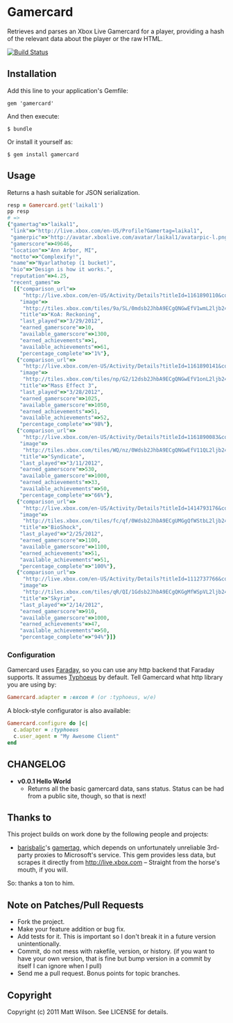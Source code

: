 # Gamercard

Retrieves and parses an Xbox Live Gamercard for a player, providing a hash of the relevant data about the player or the raw HTML.

[![Build Status](https://secure.travis-ci.org/hypomodern/gamercard.png)](http://travis-ci.org/hypomodern/gamercard)

## Installation

Add this line to your application's Gemfile:

    gem 'gamercard'

And then execute:

    $ bundle

Or install it yourself as:

    $ gem install gamercard

## Usage

Returns a hash suitable for JSON serialization.

```ruby
resp = Gamercard.get('laikal1')
pp resp
# =>
{"gamertag"=>"laikal1",
 "link"=>"http://live.xbox.com/en-US/Profile?Gamertag=laikal1",
 "gamerpic"=>"http://avatar.xboxlive.com/avatar/laikal1/avatarpic-l.png",
 "gamerscore"=>49646,
 "location"=>"Ann Arbor, MI",
 "motto"=>"Complexify!",
 "name"=>"Nyarlathotep (1 bucket)",
 "bio"=>"Design is how it works.",
 "reputation"=>4.25,
 "recent_games"=>
  [{"comparison_url"=>
     "http://live.xbox.com/en-US/Activity/Details?titleId=1161890110&compareTo=laikal1",
    "image"=>
     "http://tiles.xbox.com/tiles/9a/SL/0mdsb2JhbA9ECgQNGwEfV1wmL2ljb24vMC84MDAwIAAAAAAAAP2kpOo=.jpg",
    "title"=>"KoA: Reckoning",
    "last_played"=>"3/29/2012",
    "earned_gamerscore"=>10,
    "available_gamerscore"=>1300,
    "earned_achievements"=>1,
    "available_achievements"=>61,
    "percentage_complete"=>"1%"},
   {"comparison_url"=>
     "http://live.xbox.com/en-US/Activity/Details?titleId=1161890141&compareTo=laikal1",
    "image"=>
     "http://tiles.xbox.com/tiles/np/G2/12dsb2JhbA9ECgQNGwEfV1onL2ljb24vMC84MDAwIAAAAAAAAPiZkYE=.jpg",
    "title"=>"Mass Effect 3",
    "last_played"=>"3/28/2012",
    "earned_gamerscore"=>1025,
    "available_gamerscore"=>1050,
    "earned_achievements"=>51,
    "available_achievements"=>52,
    "percentage_complete"=>"98%"},
   {"comparison_url"=>
     "http://live.xbox.com/en-US/Activity/Details?titleId=1161890083&compareTo=laikal1",
    "image"=>
     "http://tiles.xbox.com/tiles/WQ/nz/0Wdsb2JhbA9ECgQNGwEfV11QL2ljb24vMC84MDAwIAAAAAAAAP7cCUY=.jpg",
    "title"=>"Syndicate",
    "last_played"=>"3/11/2012",
    "earned_gamerscore"=>530,
    "available_gamerscore"=>1000,
    "earned_achievements"=>33,
    "available_achievements"=>50,
    "percentage_complete"=>"66%"},
   {"comparison_url"=>
     "http://live.xbox.com/en-US/Activity/Details?titleId=1414793176&compareTo=laikal1",
    "image"=>
     "http://tiles.xbox.com/tiles/fc/qf/0Wdsb2JhbA9ECgUMGgQfWStbL2ljb24vMC84MDAwIAAAAAAAAP6wymI=.jpg",
    "title"=>"BioShock",
    "last_played"=>"2/25/2012",
    "earned_gamerscore"=>1100,
    "available_gamerscore"=>1100,
    "earned_achievements"=>51,
    "available_achievements"=>51,
    "percentage_complete"=>"100%"},
   {"comparison_url"=>
     "http://live.xbox.com/en-US/Activity/Details?titleId=1112737766&compareTo=laikal1",
    "image"=>
     "http://tiles.xbox.com/tiles/qR/QI/1Gdsb2JhbA9ECgQKGgMfWSpVL2ljb24vMC84MDAwIAAAAAAAAPsnFLY=.jpg",
    "title"=>"Skyrim",
    "last_played"=>"2/14/2012",
    "earned_gamerscore"=>910,
    "available_gamerscore"=>1000,
    "earned_achievements"=>47,
    "available_achievements"=>50,
    "percentage_complete"=>"94%"}]}
```

### Configuration

Gamercard uses [Faraday](https://github.com/technoweenie/faraday), so you can use any http backend that Faraday supports. It assumes [Typhoeus](https://github.com/dbalatero/typhoeus) by default. Tell Gamercard what http library you are using by:

```ruby
Gamercard.adapter = :excon # (or :typhoeus, w/e)
```

A block-style configurator is also available:

```ruby
Gamercard.configure do |c|
  c.adapter = :typhoeus
  c.user_agent = "My Awesome Client"
end
```

## CHANGELOG

* **v0.0.1 Hello World**
  * Returns all the basic gamercard data, sans status. Status can be had from a public site, though, so that is next!

## Thanks to

This project builds on work done by the following people and projects:

* [barisbalic](https://github.com/barisbalic)'s [gamertag](https://github.com/barisbalic/gamertag), which depends on unfortunately unreliable 3rd-party proxies to Microsoft's service. This gem provides less data, but scrapes it directly from http://live.xbox.com &ndash; Straight from the horse's mouth, if you will.

So: thanks a ton to him.

## Note on Patches/Pull Requests

* Fork the project.
* Make your feature addition or bug fix.
* Add tests for it. This is important so I don't break it in a future version unintentionally.
* Commit, do not mess with rakefile, version, or history. (if you want to have your own version, that is fine but bump version in a commit by itself I can ignore when I pull)
* Send me a pull request. Bonus points for topic branches.

## Copyright

Copyright (c) 2011 Matt Wilson. See LICENSE for details.